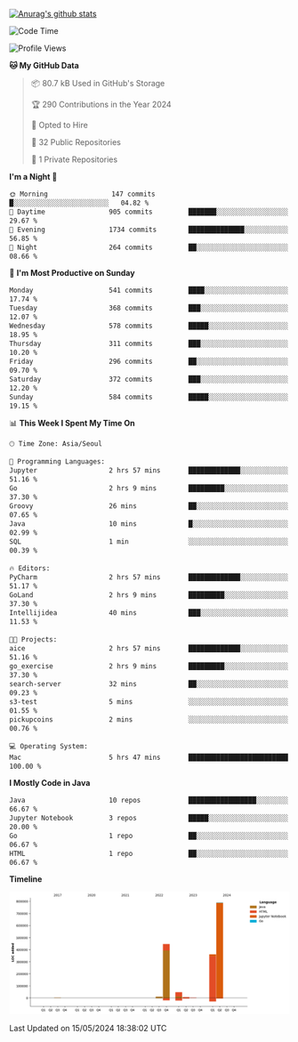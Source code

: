 [![Anurag's github stats](https://github-readme-stats.vercel.app/api?username=hajubal)](https://github.com/anuraghazra/github-readme-stats)

<!--START_SECTION:waka-->
![Code Time](http://img.shields.io/badge/Code%20Time-10%20hrs%207%20mins-blue)

![Profile Views](http://img.shields.io/badge/Profile%20Views-18-blue)

**🐱 My GitHub Data** 

> 📦 80.7 kB Used in GitHub's Storage 
 > 
> 🏆 290 Contributions in the Year 2024
 > 
> 💼 Opted to Hire
 > 
> 📜 32 Public Repositories 
 > 
> 🔑 1 Private Repositories 
 > 
**I'm a Night 🦉** 

```text
🌞 Morning                147 commits         █░░░░░░░░░░░░░░░░░░░░░░░░   04.82 % 
🌆 Daytime                905 commits         ███████░░░░░░░░░░░░░░░░░░   29.67 % 
🌃 Evening                1734 commits        ██████████████░░░░░░░░░░░   56.85 % 
🌙 Night                  264 commits         ██░░░░░░░░░░░░░░░░░░░░░░░   08.66 % 
```
📅 **I'm Most Productive on Sunday** 

```text
Monday                   541 commits         ████░░░░░░░░░░░░░░░░░░░░░   17.74 % 
Tuesday                  368 commits         ███░░░░░░░░░░░░░░░░░░░░░░   12.07 % 
Wednesday                578 commits         █████░░░░░░░░░░░░░░░░░░░░   18.95 % 
Thursday                 311 commits         ███░░░░░░░░░░░░░░░░░░░░░░   10.20 % 
Friday                   296 commits         ██░░░░░░░░░░░░░░░░░░░░░░░   09.70 % 
Saturday                 372 commits         ███░░░░░░░░░░░░░░░░░░░░░░   12.20 % 
Sunday                   584 commits         █████░░░░░░░░░░░░░░░░░░░░   19.15 % 
```


📊 **This Week I Spent My Time On** 

```text
🕑︎ Time Zone: Asia/Seoul

💬 Programming Languages: 
Jupyter                  2 hrs 57 mins       █████████████░░░░░░░░░░░░   51.16 % 
Go                       2 hrs 9 mins        █████████░░░░░░░░░░░░░░░░   37.30 % 
Groovy                   26 mins             ██░░░░░░░░░░░░░░░░░░░░░░░   07.65 % 
Java                     10 mins             █░░░░░░░░░░░░░░░░░░░░░░░░   02.99 % 
SQL                      1 min               ░░░░░░░░░░░░░░░░░░░░░░░░░   00.39 % 

🔥 Editors: 
PyCharm                  2 hrs 57 mins       █████████████░░░░░░░░░░░░   51.17 % 
GoLand                   2 hrs 9 mins        █████████░░░░░░░░░░░░░░░░   37.30 % 
Intellijidea             40 mins             ███░░░░░░░░░░░░░░░░░░░░░░   11.53 % 

🐱‍💻 Projects: 
aice                     2 hrs 57 mins       █████████████░░░░░░░░░░░░   51.16 % 
go_exercise              2 hrs 9 mins        █████████░░░░░░░░░░░░░░░░   37.30 % 
search-server            32 mins             ██░░░░░░░░░░░░░░░░░░░░░░░   09.23 % 
s3-test                  5 mins              ░░░░░░░░░░░░░░░░░░░░░░░░░   01.55 % 
pickupcoins              2 mins              ░░░░░░░░░░░░░░░░░░░░░░░░░   00.76 % 

💻 Operating System: 
Mac                      5 hrs 47 mins       █████████████████████████   100.00 % 
```

**I Mostly Code in Java** 

```text
Java                     10 repos            █████████████████░░░░░░░░   66.67 % 
Jupyter Notebook         3 repos             █████░░░░░░░░░░░░░░░░░░░░   20.00 % 
Go                       1 repo              ██░░░░░░░░░░░░░░░░░░░░░░░   06.67 % 
HTML                     1 repo              ██░░░░░░░░░░░░░░░░░░░░░░░   06.67 % 
```



**Timeline**

![Lines of Code chart](https://raw.githubusercontent.com/hajubal/hajubal/main/assets/bar_graph.png)


 Last Updated on 15/05/2024 18:38:02 UTC
<!--END_SECTION:waka-->